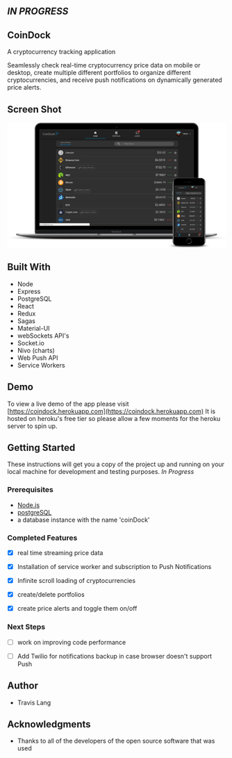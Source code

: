 ## *IN PROGRESS*

## CoinDock

A cryptocurrency tracking application

Seamlessly check real-time cryptocurrency price data on mobile or desktop, create multiple different portfolios to organize different cryptocurrencies, and receive push notifications on dynamically generated price alerts.

## Screen Shot
![screenshot](/public/images/main-coindock.png)

## Built With

- Node
- Express
- PostgreSQL
- React
- Redux
- Sagas
- Material-UI
- webSockets API's
- Socket.io
- Nivo (charts)
- Web Push API
- Service Workers

## Demo

To view a live demo of the app please visit [https://coindock.herokuapp.com](https://coindock.herokuapp.com)
It is hosted on heroku's free tier so please allow a few moments for the heroku server to spin up.

## Getting Started

These instructions will get you a copy of the project up and running on your local machine for development and testing purposes. *In Progress*


### Prerequisites

- [Node.js](https://nodejs.org/en/)
- [postgreSQL](https://www.postgresql.org/)
- a database instance with the name 'coinDock'



### Completed Features

- [x] real time streaming price data
- [x] Installation of service worker and subscription to Push Notifications
- [x] Infinite scroll loading of cryptocurrencies
- [x] create/delete portfolios
- [x] create price alerts and toggle them on/off


### Next Steps

- [ ] work on improving code performance
- [ ] Add Twilio for notifications backup in case browser doesn't support Push



## Author

* Travis Lang


## Acknowledgments

* Thanks to all of the developers of the open source software that was used

